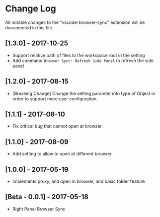 # Change Log

All notable changes to the "vscode-browser-sync" extension will be documented in this file.

## [1.3.0] - 2017-10-25
- Support relative path of files to the workspace root in the setting
- Add command `Browser Sync: Refresh Side Panel` to refresh the side panel

## [1.2.0] - 2017-08-15
- [Breaking Change] Change the setting paramter into type of Object in order to support more user configuration.

## [1.1.1] - 2017-08-10
- Fix critical bug that cannot open at browser.

## [1.1.0] - 2017-08-09
- Add setting to allow to open at different browser

## [1.0.0] - 2017-05-19
- Implements proxy, and open in browser, and basic folder feature

## [Beta - 0.0.1] - 2017-05-18
- Right Panel Browser Sync